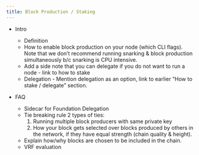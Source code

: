 ```yaml
---
title: Block Production / Staking
---
```


* Intro
    - Definition
    - How to enable block production on your node (which CLI flags). Note that we don’t recommend running snarking & block production simultaneously b/c snarking is CPU intensive.
    - Add a side note that you can delegate if you do not want to run a node - link to how to stake
    - Delegation - Mention delegation as an option, link to earlier “How to stake / delegate” section.

* FAQ
    - Sidecar for Foundation Delegation
    - Tie breaking rule 2 types of ties:
        1. Running multiple block producers with same private key
        2. How your block gets selected over blocks produced by others in the network, if they have equal strength (chain quality & height).
    - Explain how/why blocks are chosen to be included in the chain.
    - VRF evaluation 